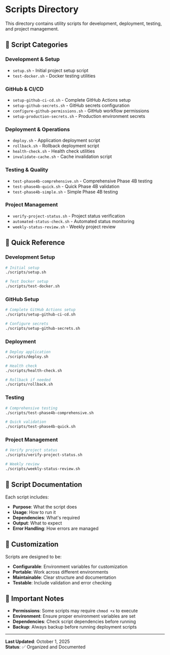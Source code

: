 # Scripts Directory

This directory contains utility scripts for development, deployment, testing, and project management.

## 📁 Script Categories

### **Development & Setup**
- `setup.sh` - Initial project setup script
- `test-docker.sh` - Docker testing utilities

### **GitHub & CI/CD**
- `setup-github-ci-cd.sh` - Complete GitHub Actions setup
- `setup-github-secrets.sh` - GitHub secrets configuration
- `configure-github-permissions.sh` - GitHub workflow permissions
- `setup-production-secrets.sh` - Production environment secrets

### **Deployment & Operations**
- `deploy.sh` - Application deployment script
- `rollback.sh` - Rollback deployment script
- `health-check.sh` - Health check utilities
- `invalidate-cache.sh` - Cache invalidation script

### **Testing & Quality**
- `test-phase4b-comprehensive.sh` - Comprehensive Phase 4B testing
- `test-phase4b-quick.sh` - Quick Phase 4B validation
- `test-phase4b-simple.sh` - Simple Phase 4B testing

### **Project Management**
- `verify-project-status.sh` - Project status verification
- `automated-status-check.sh` - Automated status monitoring
- `weekly-status-review.sh` - Weekly project review

## 🚀 Quick Reference

### **Development Setup**
```bash
# Initial setup
./scripts/setup.sh

# Test Docker setup
./scripts/test-docker.sh
```

### **GitHub Setup**
```bash
# Complete GitHub Actions setup
./scripts/setup-github-ci-cd.sh

# Configure secrets
./scripts/setup-github-secrets.sh
```

### **Deployment**
```bash
# Deploy application
./scripts/deploy.sh

# Health check
./scripts/health-check.sh

# Rollback if needed
./scripts/rollback.sh
```

### **Testing**
```bash
# Comprehensive testing
./scripts/test-phase4b-comprehensive.sh

# Quick validation
./scripts/test-phase4b-quick.sh
```

### **Project Management**
```bash
# Verify project status
./scripts/verify-project-status.sh

# Weekly review
./scripts/weekly-status-review.sh
```

## 📝 Script Documentation

Each script includes:
- **Purpose**: What the script does
- **Usage**: How to run it
- **Dependencies**: What's required
- **Output**: What to expect
- **Error Handling**: How errors are managed

## 🔧 Customization

Scripts are designed to be:
- **Configurable**: Environment variables for customization
- **Portable**: Work across different environments
- **Maintainable**: Clear structure and documentation
- **Testable**: Include validation and error checking

## 🚨 Important Notes

- **Permissions**: Some scripts may require `chmod +x` to execute
- **Environment**: Ensure proper environment variables are set
- **Dependencies**: Check script dependencies before running
- **Backup**: Always backup before running deployment scripts

---

**Last Updated**: October 1, 2025  
**Status**: ✅ Organized and Documented
